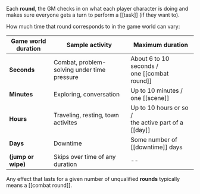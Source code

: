 Each **round**, the GM checks in on what each player character is doing and makes sure everyone gets a turn to perform a [[task]] (if they want to).  

How much time that round corresponds to in the game world can vary:

| Game world duration | Sample activity                             | Maximum duration                                        |
| ------------------- | ------------------------------------------- | ------------------------------------------------------- |
| **Seconds**         | Combat, problem-solving under time pressure | About 6 to 10 seconds /  <br>one [[combat round]]       |
| **Minutes**         | Exploring, conversation                     | Up to 10 minutes /  <br>one [[scene]]                   |
| **Hours**           | Traveling, resting, town activites          | Up to 10 hours or so / <br>the active part of a [[day]] |
| **Days**            | Downtime                                    | Some number of [[downtime]] days                        |
| **(jump or wipe)**  | Skips over time of any duration             | --                                                      |

Any effect that lasts for a given number of unqualified **rounds** typically means a [[combat round]].
